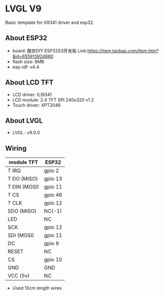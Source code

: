
# LVGL V9
Basic template for ili9341 driver and esp32.

## About ESP32

* board: 酷世DIY ESP32S3开发板 Link:https://item.taobao.com/item.htm?&id=655913924680
* flash size: 8MB
* esp-idf: v4.4

## About LCD TFT

* LCD driver: ILI9341
* LCD module: 2.4 TFT SPI 240x320 v1.2
* Touch driver: XPT2046

## About LVGL

* LVGL : v9.0.0


## Wiring

| module TFT   | ESP32    |
| ---          | ---      |
| T IRQ        |  gpio 2  |
| T DO  (MISO) |  gpio 13 |
| T DIN (MOSI) |  gpio 11 |
| T CS         |  gpio 46 |
| T CLK        |  gpio 12 |
| SDO (MISO)   |  NC(-1)  |
| LED          |  NC      |
| SCK          |  gpio 12 |
| SDI (MOSI)   |  gpio 11 |
| DC           |  gpio 9  |
| RESET        |  NC      |
| CS           |  gpio 10 |
| GND          |  GND     |
| VCC (5v)     |  NC      |

* Used 10cm length wires
